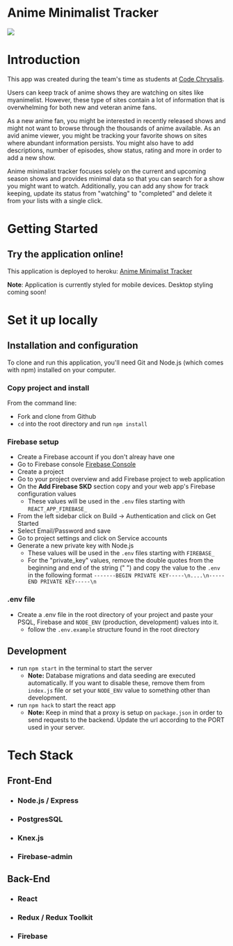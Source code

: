 # Anime Minimalist Tracker

![](https://github.com/JeanSolo10/anime-minimalist-tracker/blob/master/app_gif/animetracker.gif)

# Introduction

This app was created during the team's time as students at [Code Chrysalis](https://www.codechrysalis.io/).

Users can keep track of anime shows they are watching on sites like myanimelist. However, these type of sites contain a lot of information that is overwhelming for both new and veteran anime fans. 

As a new anime fan, you might be interested in recently released shows and might not want to browse through the thousands of anime available.
As an avid anime viewer, you might be tracking your favorite shows on sites where abundant information persists. You might also have to add descriptions, number of episodes, show status, rating and more in order to add a new show.

Anime minimalist tracker focuses solely on the current and upcoming season shows and provides minimal data so that you can search for a show you might want to watch. Additionally, you can add any show for track keeping, update its status from "watching" to "completed" and delete it from your lists with a single click.

# Getting Started

## Try the application online!

This application is deployed to heroku: [Anime Minimalist Tracker](https://anime-minimalist-tracker.herokuapp.com/)

**Note**: Application is currently styled for mobile devices. Desktop styling coming soon!

# Set it up locally

## Installation and configuration

To clone and run this application, you'll need Git and Node.js (which comes with npm) installed on your computer.

### Copy project and install
From the command line:
- Fork and clone from Github
- ```cd``` into the root directory and run ```npm install```

### Firebase setup
- Create a Firebase account if you don't alreay have one
- Go to Firebase console [Firebase Console](https://console.firebase.google.com/)
- Create a project
- Go to your project overview and add Firebase project to web application
- On the **Add Firebase SKD** section copy and your web app's Firebase configuration values
  * These values will be used in the ```.env``` files starting with ```REACT_APP_FIREBASE_```
- From the left sidebar click on Build -> Authentication and click on Get Started
- Select Email/Password and save
- Go to project settings and click on Service accounts
- Generate a new private key with Node.js
  * These values will be used in the ```.env``` files starting with ```FIREBASE_```
  * For the "private_key" values, remove the double quotes from the beginning and end of the string (" ") and copy the value to the ```.env``` in the following format ```-------BEGIN PRIVATE KEY-----\n....\n-----END PRIVATE KEY-----\n```

### .env file
- Create a .env file in the root directory of your project and paste your PSQL, Firebase and ```NODE_ENV``` (production, development) values into it.
  * follow the ```.env.example``` structure found in the root directory


## Development
- run ```npm start``` in the terminal to start the server
  * **Note:** Database migrations and data seeding are executed automatically. If you want to disable these, remove them from ```index.js``` file or set your ```NODE_ENV``` value to something other than development.
- run ```npm hack``` to start the react app 
  * **Note:** Keep in mind that a proxy is setup on ```package.json``` in order to send requests to the backend. Update the url according to the PORT used in your server. 


# Tech Stack

## Front-End

- ### Node.js / Express
- ### PostgresSQL
- ### Knex.js
- ### Firebase-admin

## Back-End

- ### React
- ### Redux / Redux Toolkit
- ### Firebase
